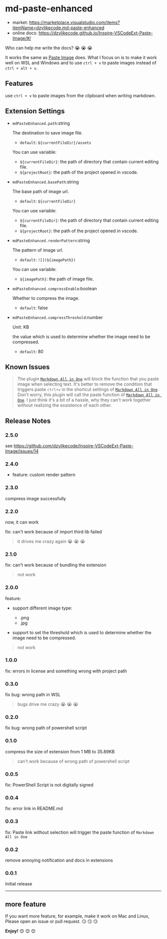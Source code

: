 # md-paste-enhanced

- market: https://marketplace.visualstudio.com/items?itemName=dzylikecode.md-paste-enhanced
- online docs: https://dzylikecode.github.io/Inspire-VSCodeExt-Paste-Image/#/

Who can help me write the docs? 😭 😭 😭

It works the same as [Paste Image](https://marketplace.visualstudio.com/items?itemName=mushan.vscode-paste-image) does. What I focus on is to make it work well on WSL and Windows and to use `ctrl + v` to paste images instead of `ctrl + alt + v`.

## Features

use `ctrl + v` to paste images from the clipboard when writing markdown.

## Extension Settings

- `mdPasteEnhanced.path`:string

  The destination to save image file.

  - `default`: `${currentFileDir}/assets`

  You can use variable:

  - `${currentFileDir}`: the path of directory that contain current editing file.
  - `${projectRoot}`: the path of the project opened in vscode.

- `mdPasteEnhanced.basePath`:string

  The base path of image url.

  - `default`: `${currentFileDir}`

  You can use variable:

  - `${currentFileDir}`: the path of directory that contain current editing file.
  - `${projectRoot}`: the path of the project opened in vscode.

- `mdPasteEnhanced.renderPattern`:string

  The pattern of image url.

  - `default`: `![](${imagePath})`

  You can use variable:

  - `${imagePath}`: the path of image file.

- `mdPasteEnhanced.compressEnable`:boolean

  Whether to compress the image.

  - `default`: false

- `mdPasteEnhanced.compressThreshold`:number

  Unit: KB

  the value which is used to determine whether the image need to be compressed.

  - `default`: 80

## Known Issues

> The plugin [`Markdown All in One`](https://github.com/yzhang-gh/vscode-markdown) will block the function that you paste image when selecting text. It's better to remove the condition that triggers paste `ctrl+v` in the shortcut settings of [`Markdown All in One`](https://github.com/yzhang-gh/vscode-markdown). Don't worry, this plugin will call the paste function of [`Markdown All in One`](https://github.com/yzhang-gh/vscode-markdown). I just think it's a bit of a hassle, why they can't work together without realizing the exsistence of each other.

## Release Notes

### 2.5.0

see https://github.com/dzylikecode/Inspire-VSCodeExt-Paste-Image/issues/14

### 2.4.0

- feature: custom render pattern

### 2.3.0

compress image successfully

### 2.2.0

now, it can work

fix: can't work because of import third lib failed

> it drives me crazy again 😭 😭 😭

### 2.1.0

fix: can't work because of bundling the extension

> not work

### 2.0.0

feature:

- support different image type:

  - .png
  - .jpg

- support to set the threshold which is used to determine whether the image need to be compressed.

> not work

### 1.0.0

fix: errors in license and something wrong with project path

### 0.3.0

fix bug: wrong path in WSL

> bugs drive me crazy 😭 😭 😭

### 0.2.0

fix bug: wrong path of powershell script

### 0.1.0

compress the size of extension from 1 MB to 35.89KB

> can't work because of wrong path of powershell script

### 0.0.5

fix: PowerShell Script is not digitally signed

### 0.0.4

fix: error link in README.md

### 0.0.3

fix: Paste link without selection will trigger the paste function of `Markdown All in One`

### 0.0.2

remove annoying notification and docs in extensions

### 0.0.1

Initial release

---

## more feature

If you want more feature, for example, make it work on Mac and Linux, Please open an issue or pull request. 😏 😏 😏

**Enjoy!** 😊 😊 😊
